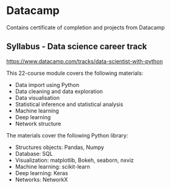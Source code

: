 # Datacamp
Contains certificate of completion and projects from Datacamp

## Syllabus - Data science career track
https://www.datacamp.com/tracks/data-scientist-with-python

This 22-course module covers the following materials:
 - Data import using Python
 - Data cleaning and data exploration
 - Data visualisation
 - Statistical inference and statistical analysis
 - Machine learning
 - Deep learning
 - Network structure
 
The materials cover the following Python library:
 - Structures objects: Pandas, Numpy
 - Database: SQL
 - Visualization: matplotlib, Bokeh, seaborn, nxviz
 - Machine learning: scikit-learn
 - Deep learning: Keras
 - Networks: NetworkX
